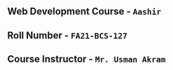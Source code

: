 ## Web Development Course - ```Aashir```
## Roll Number - ```FA21-BCS-127```
## Course Instructor - ```Mr. Usman Akram```
